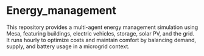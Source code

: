 # Energy_management
This repository provides a multi-agent energy management simulation using Mesa, featuring buildings, electric vehicles, storage, solar PV, and the grid. It runs hourly to optimize costs and maintain comfort by balancing demand, supply, and battery usage in a microgrid context.
